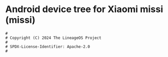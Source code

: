 # Android device tree for Xiaomi missi (missi)

```
#
# Copyright (C) 2024 The LineageOS Project
#
# SPDX-License-Identifier: Apache-2.0
#
```
